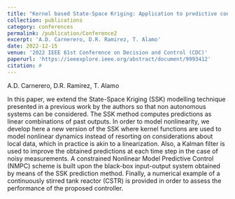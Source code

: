 ```yaml
---
title: "Kernel based State-Space Kriging: Application to predictive control"
collection: publications
category: conferences
permalink: /publication/Conference2
excerpt: 'A.D. Carnerero, D.R. Ramirez, T. Alamo'
date: 2022-12-15
venue: '2022 IEEE 61st Conference on Decision and Control (CDC)'
paperurl: 'https://ieeexplore.ieee.org/abstract/document/9993412'
citation: #
---
```

A.D. Carnerero, D.R. Ramirez, T. Alamo

In this paper, we extend the State-Space Kriging (SSK) modelling technique presented in a previous work by the authors so that non autonomous systems can be considered. The SSK method computes predictions as linear combinations of past outputs. In order to model nonlinearity, we develop here a new version of the SSK where kernel functions are used to model nonlinear dynamics instead of resorting on considerations about local data, which in practice is akin to a linearization. Also, a Kalman filter is used to improve the obtained predictions at each time step in the case of noisy measurements. A constrained Nonlinear Model Predictive Control (NMPC) scheme is built upon the black-box input-output system obtained by means of the SSK prediction method. Finally, a numerical example of a continuously stirred tank reactor (CSTR) is provided in order to assess the performance of the proposed controller.